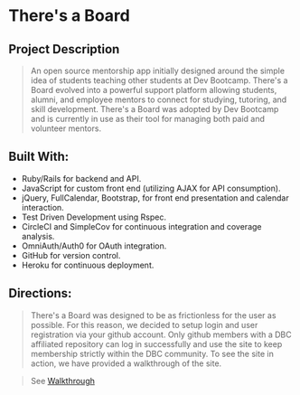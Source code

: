 # There's a Board

## Project Description

> An open source mentorship app initially designed around the simple idea of students teaching other students at Dev Bootcamp. There's a Board evolved into a powerful support platform allowing students, alumni, and employee mentors to connect for studying, tutoring, and skill development. There's a Board was adopted by Dev Bootcamp and is currently in use as their tool for managing both paid and volunteer mentors.


## Built With:

* Ruby/Rails for backend and API.
* JavaScript for custom front end (utilizing AJAX for API consumption).
* jQuery, FullCalendar, Bootstrap, for front end presentation and calendar interaction.
* Test Driven Development using Rspec.
* CircleCI and SimpleCov for continuous integration and coverage analysis.
* OmniAuth/Auth0 for OAuth integration.
* GitHub for version control.
* Heroku for continuous deployment.

## Directions:

> There's a Board was designed to be as frictionless for the user as possible. For this reason, we decided to setup login and user registration via your github account. Only github members with a DBC affiliated repository can log in successfully and use the site to keep membership strictly within the DBC community. To see the site in action, we have provided a walkthrough of the site.

> See [Walkthrough](https://vimeo.com/145595148)
